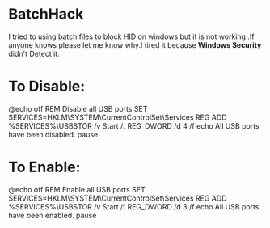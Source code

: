 # BatchHack
I tried to using batch files to block HID on windows but it is not working .If anyone knows please let me know why.I tired it because __Windows Security__ didn't Detect it.
# To Disable:
@echo off
REM Disable all USB ports
SET SERVICES=HKLM\SYSTEM\CurrentControlSet\Services
REG ADD %SERVICES%\USBSTOR /v Start /t REG_DWORD /d 4 /f
echo All USB ports have been disabled.
pause
# To Enable:
@echo off
REM Enable all USB ports
SET SERVICES=HKLM\SYSTEM\CurrentControlSet\Services
REG ADD %SERVICES%\USBSTOR /v Start /t REG_DWORD /d 3 /f
echo All USB ports have been enabled.
pause

